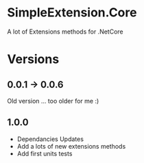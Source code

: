 ﻿# SimpleExtension.Core

A lot of Extensions methods for .NetCore

# Versions

## 0.0.1 -> 0.0.6
Old version ... too older for me :)

## 1.0.0
* Dependancies Updates
* Add a lots of new extensions methods
* Add first units tests